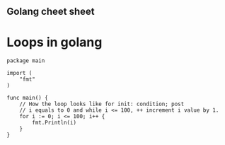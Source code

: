 ## Golang cheet sheet


# Loops in golang

```
package main

import (
	"fmt"
)

func main() {
	// How the loop looks like for init: condition; post
	// i equals to 0 and while i <= 100, ++ increment i value by 1.
	for i := 0; i <= 100; i++ {
		fmt.Println(i)
	}
}

```
